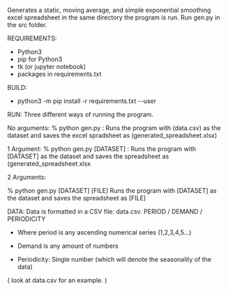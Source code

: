 Generates a static, moving average, and simple exponential smoothing excel spreadsheet in the same directory the program is run.
Run gen.py in the src folder.

REQUIREMENTS:
-  Python3
-  pip for Python3
-  tk (or jupyter notebook)
-  packages in requirements.txt

BUILD:
-  python3 -m pip install -r requirements.txt --user

RUN:
Three different ways of running the program.

No arguments:
%  python gen.py : Runs the program with (data.csv) as the dataset and saves the excel spradsheet as (generated_spreadsheet.xlsx)

1 Argument:
%  python gen.py [DATASET] : Runs the program with [DATASET] as the dataset and saves the spreadsheet as (generated_spreadsheet.xlsx

2 Arguments:

% python gen.py [DATASET] [FILE] Runs the program with [DATASET] as the dataset and saves the spreadsheet as [FILE]

DATA:
Data is formatted in a CSV file: data.csv.
PERIOD / DEMAND / PERIODICITY

- Where period is any ascending numerical series (1,2,3,4,5...)

- Demand is any amount of numbers

- Periodicity: Single number (which will denote the seasonality of the data)

( look at data.csv for an example. )

